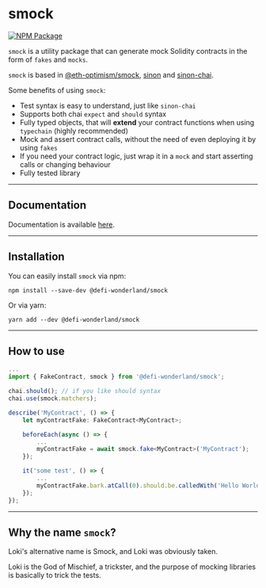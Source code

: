 # smock

[![NPM Package](https://img.shields.io/npm/v/@defi-wonderland/smock.svg?style=flat-square)](https://www.npmjs.org/package/@defi-wonderland/smock)

`smock` is a utility package that can generate mock Solidity contracts in the form of `fakes` and `mocks`.

`smock` is based in [@eth-optimism/smock](https://github.com/ethereum-optimism/optimism/tree/develop/packages/smock), [sinon](https://sinonjs.org/) and [sinon-chai](https://www.chaijs.com/plugins/sinon-chai/).

Some benefits of using `smock`:

- Test syntax is easy to understand, just like `sinon-chai`
- Supports both chai `expect` and `should` syntax
- Fully typed objects, that will **extend** your contract functions when using `typechain` (highly recommended)
- Mock and assert contract calls, without the need of even deploying it by using `fakes`
- If you need your contract logic, just wrap it in a `mock` and start asserting calls or changing behaviour
- Fully tested library

---

## Documentation

Documentation is available [here](https://smock.readthedocs.io/en/latest/).

---

## Installation

You can easily install `smock` via npm:

```
npm install --save-dev @defi-wonderland/smock
```

Or via yarn:

```
yarn add --dev @defi-wonderland/smock
```

---

## How to use

```typescript
...
import { FakeContract, smock } from '@defi-wonderland/smock';

chai.should(); // if you like should syntax
chai.use(smock.matchers);

describe('MyContract', () => {
    let myContractFake: FakeContract<MyContract>;

    beforeEach(async () => {
        ...
        myContractFake = await smock.fake<MyContract>('MyContract');
    });

    it('some test', () => {
        ...
        myContractFake.bark.atCall(0).should.be.calledWith('Hello World');
    });
});
```

---

## Why the name `smock`?

Loki's alternative name is Smock, and Loki was obviously taken.

Loki is the God of Mischief, a trickster, and the purpose of mocking libraries is basically to trick the tests.
